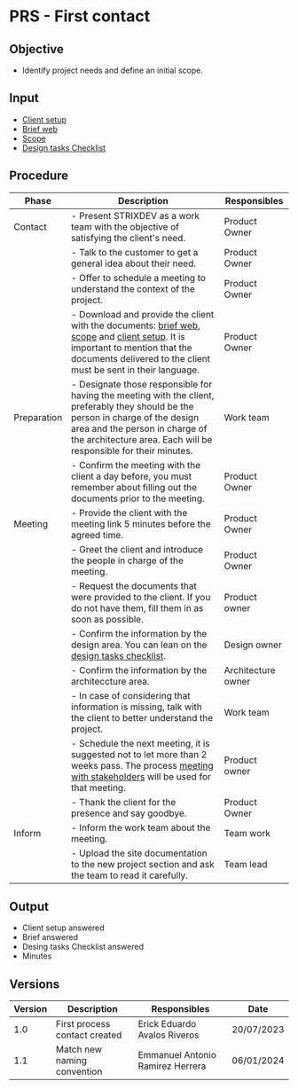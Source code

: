 # PRS - First contact

## Objective

- Identify project needs and define an initial scope.

## Input

- [Client setup](../templates/client-setup.docx)
- [Brief web](../templates/brief-web.docx)
- [Scope](../templates/scope.docx)
- [Design tasks Checklist](#)

## Procedure

| Phase       | Description                                                                                                                                                                                                                                                                                | Responsibles       |
|-------------|--------------------------------------------------------------------------------------------------------------------------------------------------------------------------------------------------------------------------------------------------------------------------------------------|--------------------|
| Contact     | - Present STRIXDEV as a work team with the objective of satisfying the client's need.                                                                                                                                                                                                      | Product Owner      |
|             | - Talk to the customer to get a general idea about their need.                                                                                                                                                                                                                             | Product Owner      |
|             | - Offer to schedule a meeting to understand the context of the project.                                                                                                                                                                                                                    | Product Owner      |
|             | - Download and provide the client with the documents: [brief web](../templates/brief-web.docx), [scope](../templates/scope.docx) and [client setup](../templates/client-setup.docx). It is important to mention that the documents delivered to the client must be sent in their language. | Product Owner      |
| Preparation | - Designate those responsible for having the meeting with the client, preferably they should be the person in charge of the design area and the person in charge of the architecture area. Each will be responsible for their minutes.                                                     | Work team          |
|             | - Confirm the meeting with the client a day before, you must remember about filling out the documents prior to the meeting.                                                                                                                                                                | Product Owner      |
| Meeting     | - Provide the client with the meeting link 5 minutes before the agreed time.                                                                                                                                                                                                               | Product Owner      |
|             | - Greet the client and introduce the people in charge of the meeting.                                                                                                                                                                                                                      | Product Owner      |
|             | - Request the documents that were provided to the client. If you do not have them, fill them in as soon as possible.                                                                                                                                                                       | Product owner      |
|             | - Confirm the information by the design area. You can lean on the [design tasks checklist](#).                                                                                                                                                                                             | Design owner       |
|             | - Confirm the information by the architeccture area.                                                                                                                                                                                                                                       | Architecture owner |
|             | - In case of considering that information is missing, talk with the client to better understand the project.                                                                                                                                                                               | Work team          |
|             | - Schedule the next meeting, it is suggested not to let more than 2 weeks pass. The process [meeting with stakeholders](./meeting-stakeholders.md) will be used for that meeting.                                                                                                          | Product owner      |
|             | - Thank the client for the presence and say goodbye.                                                                                                                                                                                                                                       | Product Owner      |
| Inform      | - Inform the work team about the meeting.                                                                                                                                                                                                                                                  | Team work          |
|             | - Upload the site documentation to the new project section and ask the team to read it carefully.                                                                                                                                                                                          | Team lead          |

## Output

- Client setup answered
- Brief answered
- Desing tasks Checklist answered
- Minutes

## Versions

| Version | Description                   | Responsibles                     | Date       |
|---------|-------------------------------|----------------------------------|------------|
| 1.0     | First process contact created | Erick Eduardo Avalos Riveros     | 20/07/2023 |
| 1.1     | Match new naming convention   | Emmanuel Antonio Ramirez Herrera | 06/01/2024 |
